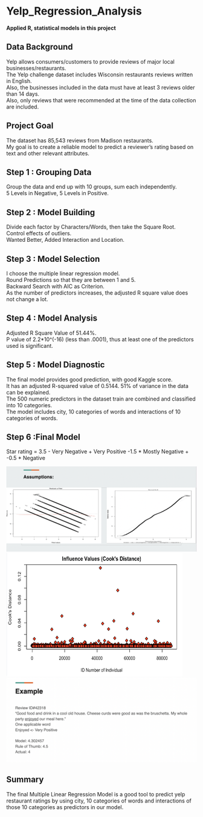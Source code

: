 # Yelp_Regression_Analysis
<b> Applied R, statistical models in this project </b>

## Data Background
Yelp allows consumers/customers to provide reviews of major local businesses/restaurants. </br>
The Yelp challenge dataset includes Wisconsin restaurants reviews written in English. </br>
Also, the businesses included in the data must have at least 3 reviews older than 14 days. </br>
Also, only reviews that were recommended at the time of the data collection are included. </br>

## Project Goal
The dataset has 85,543 reviews from Madison restaurants. </br>
My goal is to create a reliable model to predict a reviewer’s rating based on text and other relevant attributes.

## Step 1 : Grouping Data
Group the data and end up with 10 groups, sum each independently. </br>
5 Levels in Negative, 5 Levels in Positive.

## Step 2 : Model Building 
Divide each factor by Characters/Words, then take the Square Root. </br>
Control effects of outliers. </br>
Wanted Better, Added Interaction and Location. </br>

## Step 3 : Model Selection
I choose the multiple linear regression model. </br>
Round Predictions so that they are between 1 and 5. </br>
Backward Search with AIC as Criterion. </br>
As the number of predictors increases, the adjusted R square value does not change a lot. </br>

## Step 4 : Model Analysis
Adjusted  R Square Value of 51.44%. </br>
P value of 2.2*10^(-16) (less than .0001), thus at least one of the predictors used is significant. </br>

## Step 5 : Model Diagnostic
The final model provides good prediction, with good Kaggle score. </br>
It has an adjusted R-squared value of 0.5144. 51% of variance in the data can be explained. </br>
The 500 numeric predictors in the dataset train are combined and classified into 10 categories. </br>
The model includes city, 10 categories of words and interactions of 10 categories of words. </br>

## Step 6 :Final Model
Star rating = 3.5 - Very Negative + Very Positive -1.5 * Mostly Negative + -0.5 * Negative

![alt text](https://github.com/gracexin98/Yelp_Regression_Analysis/blob/main/graph_1.png)
![alt text](https://github.com/gracexin98/Yelp_Regression_Analysis/blob/main/graph_2.png)
![alt text](https://github.com/gracexin98/Yelp_Regression_Analysis/blob/main/example.png)

## Summary
The final Multiple Linear Regression Model is a good tool to predict yelp restaurant ratings by using city, 10  categories of words and interactions of those 10 categories as predictors in our model. 
